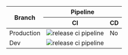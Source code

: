 <table>
	<thead>
		<tr>
			<th rowspan="2">Branch</th>
			<th colspan="3">Pipeline</th>
		</tr>
		<tr>
			<th>CI</th>
			<th>CD</th>
		</tr>
	</thead>
	<tbody>
		<tr>
			<td>Production</td>
			<td>
				<img src="https://github.com/DikosAs/auth-micro_service/actions/workflows/ci.yaml/badge.svg" alt="release ci pipeline">
			</td>
			<td>
				No
			</td>
		</tr>
		<tr>
			<td>Dev</td>
			<td>
				<img src="https://github.com/DikosAs/auth-micro_service/actions/workflows/ci.yaml/badge.svg?branch=dev" alt="release ci pipeline">
			</td>
		</tr>
	</tbody>
</table>
